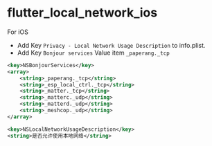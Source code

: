 # flutter_local_network_ios

For iOS

* Add Key `Privacy - Local Network Usage Description` to info.plist.
* Add Key `Bonjour services` Value item `_paperang._tcp`

```xml
<key>NSBonjourServices</key>
<array>
    <string>_paperang._tcp</string>
    <string>_esp_local_ctrl._tcp</string>
    <string>_matter._tcp</string>
    <string>_matterc._udp</string>
    <string>_matterd._udp</string>
    <string>_meshcop._udp</string>
</array>
```

```xml
<key>NSLocalNetworkUsageDescription</key>
<string>是否允许使用本地网络</string>
```